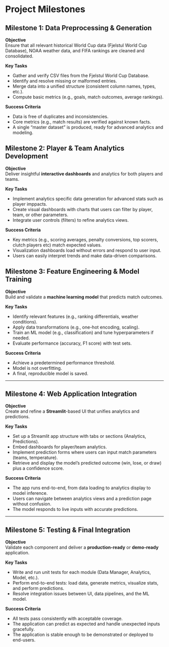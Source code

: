 # Project Milestones

## Milestone 1: Data Preprocessing & Generation
**Objective**  
Ensure that all relevant historical World Cup data (Fjelstul World Cup Database), NOAA weather data, and FIFA rankings are cleaned and consolidated.

**Key Tasks**  
- Gather and verify CSV files from the Fjelstul World Cup Database.  
- Identify and resolve missing or malformed entries.  
- Merge data into a unified structure (consistent column names, types, etc.).  
- Compute basic metrics (e.g., goals, match outcomes, average rankings).

**Success Criteria**  
- Data is free of duplicates and inconsistencies.  
- Core metrics (e.g., match results) are verified against known facts.  
- A single “master dataset” is produced, ready for advanced analytics and modeling.


## Milestone 2: Player & Team Analytics Development
**Objective**  
Deliver insightful **interactive dashboards** and analytics for both players and teams.

**Key Tasks**  
- Implement analytics specific data generation for advanced stats such as player imppacts.
- Create visual dashboards with charts that users can filter by player, team, or other parameters.  
- Integrate user controls (filters) to refine analytics views.

**Success Criteria**  
- Key metrics (e.g., scoring averages, penalty conversions, top scorers, clutch players etc) match expected values.  
- Visualization dashboards load without errors and respond to user input.  
- Users can easily interpret trends and make data-driven comparisons.


## Milestone 3: Feature Engineering & Model Training
**Objective**  
Build and validate a **machine learning model** that predicts match outcomes.

**Key Tasks**  
- Identify relevant features (e.g., ranking differentials, weather conditions).  
- Apply data transformations (e.g., one-hot encoding, scaling).  
- Train an ML model (e.g., classification) and tune hyperparameters if needed.  
- Evaluate performance (accuracy, F1 score) with test sets.

**Success Criteria**  
- Achieve a predetermined performance threshold.  
- Model is not overfitting. 
- A final, reproducible model is saved.

---

## Milestone 4: Web Application Integration
**Objective**  
Create and refine a **Streamlit**-based UI that unifies analytics and predictions.

**Key Tasks**  
- Set up a Streamlit app structure with tabs or sections (Analytics, Predictions).  
- Embed dashboards for player/team analytics.  
- Implement prediction forms where users can input match parameters (teams, temperature).  
- Retrieve and display the model’s predicted outcome (win, lose, or draw) plus a confidence score.

**Success Criteria**  
- The app runs end-to-end, from data loading to analytics display to model inference.  
- Users can navigate between analytics views and a prediction page without confusion.  
- The model responds to live inputs with accurate predictions.

---

## Milestone 5: Testing & Final Integration
**Objective**  
Validate each component and deliver a **production-ready** or **demo-ready** application.

**Key Tasks**  
- Write and run unit tests for each module (Data Manager, Analytics, Model, etc.).  
- Perform end-to-end tests: load data, generate metrics, visualize stats, and perform predictions.  
- Resolve integration issues between UI, data pipelines, and the ML model. 

**Success Criteria**  
- All tests pass consistently with acceptable coverage.  
- The application can predict as expected and handle unexpected inputs gracefully.  
- The application is stable enough to be demonstrated or deployed to end-users.